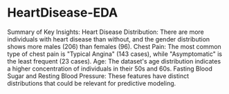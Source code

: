 # HeartDisease-EDA

Summary of Key Insights:
Heart Disease Distribution: There are more individuals with heart disease than without, and the gender distribution shows more males (206) than females (96).
Chest Pain: The most common type of chest pain is "Typical Angina" (143 cases), while "Asymptomatic" is the least frequent (23 cases).
Age: The dataset's age distribution indicates a higher concentration of individuals in their 50s and 60s.
Fasting Blood Sugar and Resting Blood Pressure: These features have distinct distributions that could be relevant for predictive modeling.
